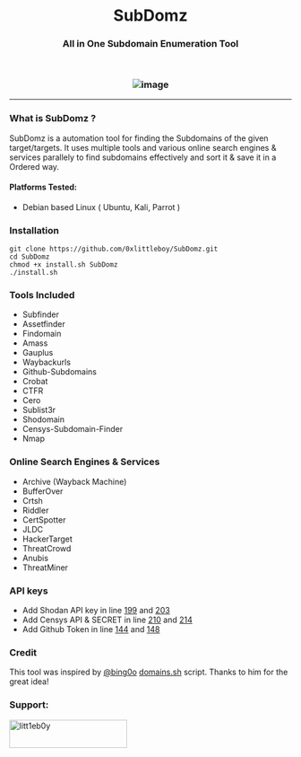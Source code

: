 <h1 align="center">
  <b>SubDomz</b>
  <br>
</h1> 
<h3 align="center">
All in One Subdomain Enumeration Tool
</p>
<br/>

![image](https://user-images.githubusercontent.com/75373225/180496159-c9953403-6580-4d6b-9136-d0d78f5d8920.png)

-----------------------------
### What is SubDomz ?
 SubDomz is a automation tool for finding the Subdomains of the given target/targets. It uses multiple tools and various online search engines & services parallely to find subdomains effectively and sort it & save it in a Ordered way.
 #### Platforms Tested:
 + Debian based Linux ( Ubuntu, Kali, Parrot )
### Installation
```
git clone https://github.com/0xlittleboy/SubDomz.git
cd SubDomz 
chmod +x install.sh SubDomz
./install.sh
```

### Tools Included
+ Subfinder
+ Assetfinder
+ Findomain
+ Amass
+ Gauplus
+ Waybackurls 
+ Github-Subdomains
+ Crobat
+ CTFR
+ Cero
+ Sublist3r
+ Shodomain
+ Censys-Subdomain-Finder
+ Nmap

### Online Search Engines & Services
+ Archive (Wayback Machine)
+ BufferOver
+ Crtsh
+ Riddler
+ CertSpotter
+ JLDC
+ HackerTarget
+ ThreatCrowd
+ Anubis
+ ThreatMiner

### API keys
+ Add Shodan API key in line [199](https://github.com/0xlittleboy/SubDomz/blob/master/SubDomz#L209) and [203](https://github.com/0xlittleboy/SubDomz/blob/master/SubDomz#L213)
+ Add Censys API & SECRET in line [210](https://github.com/0xlittleboy/SubDomz/blob/master/SubDomz#L220) and [214](https://github.com/0xlittleboy/SubDomz/blob/master/SubDomz#L224)
+ Add Github Token in line [144](https://github.com/0xlittleboy/SubDomz/blob/master/SubDomz#L143) and [148](https://github.com/0xlittleboy/SubDomz/blob/master/SubDomz#L147)

### Credit
This tool was inspired by [@bing0o](https://github.com/bing0o) [domains.sh](https://github.com/bing0o/bash_scripting/blob/master/domains.sh) script. Thanks to him for the great idea!

<h3 align="left">Support:</h3>
<p><a href="https://www.buymeacoffee.com/litt1eb0y"> <img align="left" src="https://cdn.buymeacoffee.com/buttons/v2/default-yellow.png" height="50" width="210" alt="litt1eb0y" /></a></p><br> <br>

